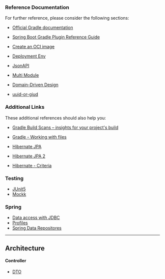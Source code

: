 ### Reference Documentation
For further reference, please consider the following sections:

* [Official Gradle documentation](https://docs.gradle.org)
* [Spring Boot Gradle Plugin Reference Guide](https://docs.spring.io/spring-boot/docs/2.3.2.RELEASE/gradle-plugin/reference/html/)
* [Create an OCI image](https://docs.spring.io/spring-boot/docs/2.3.2.RELEASE/gradle-plugin/reference/html/#build-image)

 * [Deployment Env](https://en.wikipedia.org/wiki/Deployment_environment)
 * [JsonAPI](https://jsonapi.org)
 * [Multi Module](https://spring.io/guides/gs/multi-module)
 * [Domain-Driven Design](http://static.olivergierke.de/lectures/ddd-and-spring/#intro)
 * [uuid-or-giud](https://tomharrisonjr.com/uuid-or-guid-as-primary-keys-be-careful-7b2aa3dcb439)
 

### Additional Links
These additional references should also help you:

* [Gradle Build Scans – insights for your project's build](https://scans.gradle.com#gradle)
* [Gradle - Working with files](https://docs.gradle.org/current/userguide/working_with_files.html)

* [Hibernate JPA](https://vladmihalcea.com/jpa-persistence-xml/)
* [Hibernate JPA 2](https://thorben-janssen.com/hibernate-getting-started/)
* [Hibernate - Criteria](https://www.baeldung.com/hibernate-criteria-queries)

### Testing
 * [JUnit5](https://junit.org/junit5/docs/current/user-guide/)
 * [Mockk](https://mockk.io/)
 
### Spring 

* [Data access with JDBC](https://docs.spring.io/spring-framework/docs/current/spring-framework-reference/data-access.html#jdbc)
* [Profiles](https://docs.spring.io/spring-boot/docs/current/reference/html/spring-boot-features.html#boot-features-profiles)
* [Spring Data Repositores](https://www.baeldung.com/spring-data-repositories)

___

## Architecture

#### Controller
 * [DTO](https://www.baeldung.com/entity-to-and-from-dto-for-a-java-spring-application)